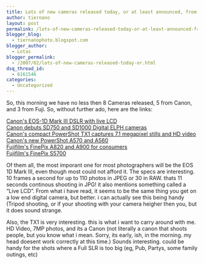```yaml
---
title: Lots of new cameras released today, or at least announced, from Canon and FujiFilm
author: tiernano
layout: post
permalink: /lots-of-new-cameras-released-today-or-at-least-announced-from-canon-and-fujifilm/
blogger_blog:
  - tiernanophoto.blogspot.com
blogger_author:
  - Lotas
blogger_permalink:
  - /2007/02/lots-of-new-cameras-released-today-or.html
dsq_thread_id:
  - 6161546
categories:
  - Uncategorized
---
```

So, this morning we have no less then 8 Cameras released, 5 from Canon, and 3 from Fuji. So, without further ado, here are the links:

[Canon's EOS-1D Mark III DSLR with live LCD][1]  
[Canon debuts SD750 and SD1000 Digital ELPH cameras][2]  
[Canon's compact PowerShot TX1 captures 7.1 megapixel stills and HD video][3]  
[Canon's new PowerShot A570 and A560][4]  
[Fujifilm's FinePix A820 and A900 for consumers][5]  
[Fujifilm's FinePix S5700][6]

Of them all, the most imporant one for most photographers will be the EOS 1D Mark III, even though most could not afford it. The specs are interesting. 10 frames a second for up to 110 photos in JPEG or 30 in RAW. thats 11 seconds continous shooting in JPG! it also mentions something called a &#8220;Live LCD&#8221;. From what i have read, it seems to be the same thing you get on a low end digital camera, but better. i can actually see this being handy (Tripod shooting, or if your shooting with your camera heigher then you, but it does sound strange.

Also, the TX1 is very interesting. this is what i want to carry around with me. HD Video, 7MP photos, and its a Canon (not literally a canon that shoots people, but you know what i mean. Sorry, its early, ish, in the morning. my head doesent work correctly at this time.) Sounds interesting. could be handy for the shots where a Full SLR is too big (eg, Pub, Partys, some family outings, etc)

 [1]: http://www.engadget.com/2007/02/21/canons-eos-1d-mark-iii-dslr-with-live-lcd/
 [2]: http://www.engadget.com/2007/02/21/canon-debuts-sd750-and-sd1000-digital-elph-cameras/
 [3]: http://www.engadget.com/2007/02/21/canons-compact-tx1-captures-7-1-megapixel-stills-and-hd-video/
 [4]: http://www.engadget.com/2007/02/21/canons-new-powershot-a570-and-a560/
 [5]: http://www.engadget.com/2007/02/22/fujifilms-finepix-a820-and-a900-for-consumers/
 [6]: http://www.engadget.com/2007/02/22/fujifilms-finepix-s5700/